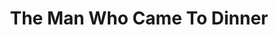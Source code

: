 ---
title: The Man Who Came To Dinner
year: 1973
opening_date: 1973-11-30
closing_date: 1973-12-15
layout: productions
image:
image_caption:
image_credit:
playbill:
category:
details:
  Theatre: Theatre Jacksonville
  Venue: Little Theatre
cast:
  Mrs. Ernest W. Stanley: Peggy Gift
  Miss Preen: Terry McIntire
  Richard Stanley: Peter Peterson
  June Stanley: Cindy DeWees
  John: Jack Masters
  Sarah: Sabina Meyer
  Mrs. Dexter: Mary Coyle
  Mrs. McCutcheon: Nancy Kaye
  Mr. Stanley: Bill Harriman
  Maggie Cutler: Jill Hartley
  Dr. Bradley: Norman Howard
  Sheridan Whiteside: Jay Harder
  Harriet Stanley: Marion Conner
  Bert Jefferson: Allen Hall
  Professor Metz: George Durney
  Luncheon Guest:
    - George Spelvin
    - Harry Spelvin
    - Tom Spelvin
  Mr. Baker: Doug Thomas
  Expressman:
    - Bill Merwin
    - Steve Winemiller
  Lorraine Sheldon: Evelyn Nehl
  Sandy: David Sears
  Beverly Carlton: Tom Nehl
  Westcott: Tom Young
  Radio Technician:
    - Marcia Patch
    - Tom Corbett
  Choir:
    - Thersa Blatzer
    - Allison Bliss
    - Elise Bullock
    - Susan Bullock
    - Carol Draper
    - Rebecca Frisbie
    - Samantha Frisbie
    - Teresa Frisbie
    - Frances Hamilton
    - Letice Hanford
    - Sharon Hartidge
    - Ginny Pines
    - Stephanie Pines
    - Vicky Pines
    - Betsy Potterfield
    - Sara Pumphrey
    - Barbara Starfus
    - Cindy Starfus
    - Cherry Taylor
    - Lester Thompson
    - Conway West
    - Dardin Yerkes
    - Elizabeth Yerkes
    - Mary Yerkes
  Banjo: Gil Gimbel
  Deputy:
    - Jim Shaw
    - Russ Kirk
  Plainclothes Man: Ken Wittich
crew:
  Director: Robert Knowles
  Scene Design: Hal Henderson
  Stage Manager:
    - Tom Young
    - Steve Winemiller
  Lighting Technician: David West
  Costumes: Gert Berman
  Properties:
    - Laurie Kaden
    - Frances Bierbaum
    - Nellie Coyle
    - Mary Ellen Wofford
  Set Construction:
    - Brian Cooke
    - Jim Cortez
    - Nellie Coyle
    - Roy Coyle
    - Sally Crowe
    - Roslyn Dunn
    - Ernie Mastroianni
    - Carole Rapach
    - Barbara Stillson
    - Dale Stillson
    - David Stillson
    - Dwight Stillson
    - David West
    - Mary Ellen Wofford
  Publicity: Diane Somerville
  Box Office:
    - Mrs. William Dubow
    - Gert Berman
    - Pat Somers
orchestra:
external_links:
---
